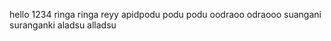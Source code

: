 hello  1234
ringa ringa reyy
apidpodu podu podu
oodraoo odraooo
suangani suranganki 
aladsu alladsu
